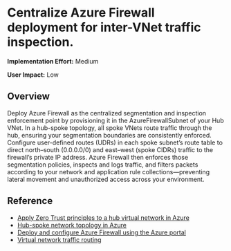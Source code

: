  # Centralize Azure Firewall deployment for inter-VNet traffic inspection.

**Implementation Effort:** Medium

**User Impact:** Low 

## Overview

Deploy Azure Firewall as the centralized segmentation and inspection enforcement point by provisioning it in the AzureFirewallSubnet of your Hub VNet. In a hub-spoke topology, all spoke VNets route traffic through the hub, ensuring your segmentation boundaries are consistently enforced. Configure user-defined routes (UDRs) in each spoke subnet’s route table to direct north–south (0.0.0.0/0) and east–west (spoke CIDRs) traffic to the firewall’s private IP address. Azure Firewall then enforces those segmentation policies, inspects and logs traffic, and filters packets according to your network and application rule collections—preventing lateral movement and unauthorized access across your environment.

## Reference

* [Apply Zero Trust principles to a hub virtual network in Azure](https://learn.microsoft.com/en-us/security/zero-trust/azure-infrastructure-networking)
* [Hub-spoke network topology in Azure](https://learn.microsoft.com/en-us/azure/architecture/networking/architecture/hub-spoke)
* [Deploy and configure Azure Firewall using the Azure portal](https://learn.microsoft.com/en-us/azure/firewall/tutorial-firewall-deploy-portal)
* [Virtual network traffic routing](https://learn.microsoft.com/en-us/azure/virtual-network/virtual-networks-udr-overview)

